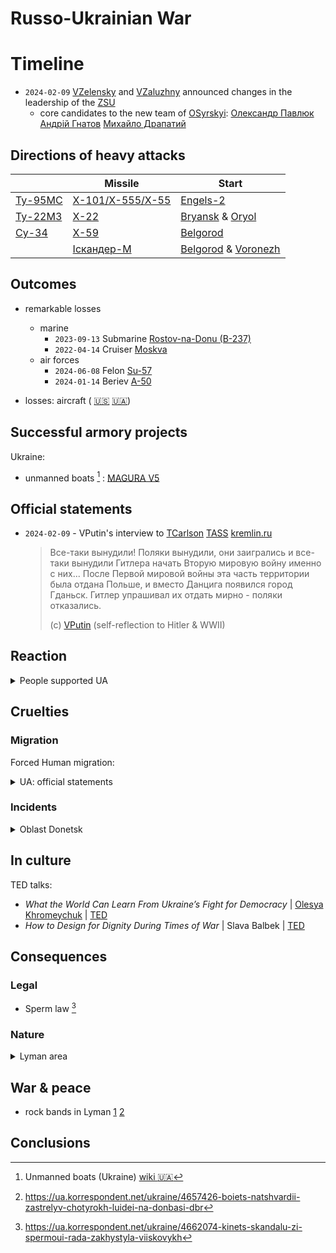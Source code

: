 # Russo-Ukrainian War

# Timeline

- `2024-02-09` [VZelensky](https://en.wikipedia.org/wiki/Volodymyr_Zelenskyy)
  and [VZaluzhny](https://en.wikipedia.org/wiki/Valerii_Zaluzhnyi)
  announced changes in the leadership of the [ZSU](https://en.wikipedia.org/wiki/Armed_Forces_of_Ukraine)
  - core candidates to the new team of
    [OSyrskyi](https://en.wikipedia.org/wiki/Oleksandr_Syrskyi):
    [Олександр Павлюк](https://uk.wikipedia.org/wiki/%D0%9F%D0%B0%D0%B2%D0%BB%D1%8E%D0%BA_%D0%9E%D0%BB%D0%B5%D0%BA%D1%81%D0%B0%D0%BD%D0%B4%D1%80_%D0%9E%D0%BB%D0%B5%D0%BA%D1%81%D1%96%D0%B9%D0%BE%D0%B2%D0%B8%D1%87)
    [Андрій Гнатов](https://uk.wikipedia.org/wiki/%D0%93%D0%BD%D0%B0%D1%82%D0%BE%D0%B2_%D0%90%D0%BD%D0%B4%D1%80%D1%96%D0%B9_%D0%92%D1%96%D0%BA%D1%82%D0%BE%D1%80%D0%BE%D0%B2%D0%B8%D1%87)
    [Михайло Драпатий](https://uk.wikipedia.org/wiki/%D0%94%D1%80%D0%B0%D0%BF%D0%B0%D1%82%D0%B8%D0%B9_%D0%9C%D0%B8%D1%85%D0%B0%D0%B9%D0%BB%D0%BE_%D0%92%D0%B0%D1%81%D0%B8%D0%BB%D1%8C%D0%BE%D0%B2%D0%B8%D1%87)

## Directions of heavy attacks

|                                                         | Missile                                                                        | Start                                                                                                                 |
|---------------------------------------------------------|--------------------------------------------------------------------------------|-----------------------------------------------------------------------------------------------------------------------|
| [Ту-95МС](https://en.wikipedia.org/wiki/Tupolev_Tu-95)  | [Х-101/Х-555/Х-55](https://en.wikipedia.org/wiki/Kh-55#Kh-101/102_(X-101/102)) | [Engels-2](https://en.wikipedia.org/wiki/Engels-2_(air_base))                                                         |
| [Ту-22М3](https://en.wikipedia.org/wiki/Tupolev_Tu-22M) | [Х-22](https://en.wikipedia.org/wiki/Kh-22)                                    | [Bryansk](https://en.wikipedia.org/wiki/Bryansk_Oblast) & [Oryol](https://en.wikipedia.org/wiki/Oryol_Oblast)         |
| [Су-34](https://en.wikipedia.org/wiki/Sukhoi_Su-34)     | [Х-59](https://en.wikipedia.org/wiki/Kh-59)                                    | [Belgorod](https://en.wikipedia.org/wiki/Belgorod_Oblast)                                                             |
|                                                         | [Іскандер-М](https://en.wikipedia.org/wiki/9K720_Iskander)                     | [Belgorod](https://en.wikipedia.org/wiki/Belgorod_Oblast) & [Voronezh](https://en.wikipedia.org/wiki/Voronezh_Oblast) |

## Outcomes

- remarkable losses
  - marine
    <!-- - `20240-02-14` Large landing ship BDK-64 [Caesar Kunikov](https://en.wikipedia.org/wiki/Russian_ship_Caesar_Kunikov) -->
    - `2023-09-13` Submarine [Rostov-na-Donu (B-237)](https://en.wikipedia.org/wiki/Russian_submarine_B-237)
    - `2022-04-14` Cruiser [Moskva](https://en.wikipedia.org/wiki/Sinking_of_the_Moskva)
  - air forces
    - `2024-06-08` Felon [Su-57](https://en.wikipedia.org/wiki/Sukhoi_Su-57)
    - `2024-01-14` Beriev [A-50](https://en.wikipedia.org/wiki/Beriev_A-50)

- losses:
  aircraft (
  [:us:](https://en.wikipedia.org/wiki/List_of_aircraft_losses_during_the_Russo-Ukrainian_War)
  [:ukraine:](https://uk.wikipedia.org/wiki/%D0%92%D1%82%D1%80%D0%B0%D1%82%D0%B8_%D0%B2%D1%96%D0%B9%D1%81%D1%8C%D0%BA%D0%BE%D0%B2%D0%BE%D1%97_%D1%82%D0%B5%D1%85%D0%BD%D1%96%D0%BA%D0%B8_%D1%83_%D1%80%D0%BE%D1%81%D1%96%D0%B9%D1%81%D1%8C%D0%BA%D0%BE-%D1%83%D0%BA%D1%80%D0%B0%D1%97%D0%BD%D1%81%D1%8C%D0%BA%D1%96%D0%B9_%D0%B2%D1%96%D0%B9%D0%BD%D1%96_(%D0%B7_2014)#%D0%90%D0%B2%D1%96%D0%B0%D1%86%D1%96%D1%8F_(%D0%BB%D1%96%D1%82%D0%B0%D0%BA%D0%B8,_%D0%B2%D0%B5%D1%80%D1%82%D0%BE%D0%BB%D1%8C%D0%BE%D1%82%D0%B8)))

## Successful armory projects

Ukraine:
- unmanned boats [^wiki:unmanned-boats-ua] :
  [MAGURA V5](https://en.wikipedia.org/wiki/MAGURA_V5)

[^wiki:unmanned-boats-ua]: Unmanned boats (Ukraine) [wiki :ukraine:](https://uk.wikipedia.org/wiki/%D0%91%D0%B5%D0%B7%D0%BF%D1%96%D0%BB%D0%BE%D1%82%D0%BD%D1%96_%D0%BD%D0%B0%D0%B4%D0%B2%D0%BE%D0%B4%D0%BD%D1%96_%D0%B0%D0%BF%D0%B0%D1%80%D0%B0%D1%82%D0%B8_(%D0%A3%D0%BA%D1%80%D0%B0%D1%97%D0%BD%D0%B0))

## Official statements

- `2024-02-09` - VPutin's interview to [TCarlson](https://en.wikipedia.org/wiki/Tucker_Carlson)
  [TASS](https://tass.ru/politika/19942451)
  [kremlin.ru](http://kremlin.ru/events/president/news/73411)
  > Все-таки вынудили! Поляки вынудили, они заигрались и все-таки вынудили Гитлера начать Вторую мировую войну именно с них...
  > После Первой мировой войны эта часть территории была отдана Польше, и вместо Данцига появился город Гданьск.
  > Гитлер упрашивал их отдать мирно - поляки отказались.
  >
  > (c) [VPutin](https://en.wikipedia.org/wiki/Vladimir_Putin) (self-reflection to Hitler & WWII)

## Reaction

<details><summary>People supported UA</summary>

Celebrities:
[Ethan Hawke](https://ua.korrespondent.net/lifestyle/4573805-itan-khouk-zvernuvsia-do-narodu-ukrainy)

Scientists:
[Günter M. Ziegler](https://youtu.be/yOd4NCZQPZ0)
[Konstantin Novoselov](https://en.wikipedia.org/wiki/Konstantin_Novoselov)

</details>

## Cruelties

### Migration

Forced Human migration:
<details><summary>UA: official statements</summary>

- Lukhansk: flood of [Indigenous minority peoples](https://en.wikipedia.org/wiki/Unified_list_of_Indigenous_minority_peoples_of_the_North,_Siberia,_and_the_Far_East_of_Russia) from Russia

  [@t](https://t.me/serhiy_hayday/10454)
  [Serhiy Haidai](https://en.wikipedia.org/wiki/Serhiy_Haidai)
- Melitopol:

  - more than half of the former population of the city moved to UA controlled or UA allies 
  - population increased due to $\approx$ 100K newcomers from Russia

  [@t](https://t.me/ivan_fedorov_melitopol/4492)
  [Ivan Fedorov](https://en.wikipedia.org/wiki/Ivan_Fedorov_(politician))

</details>

### Incidents

<details><summary>Oblast Donetsk</summary>

- Lyman: 2 policemens + 2 ladies killed [^Lyman:incident-4killed]

[^Lyman:incident-4killed]: https://ua.korrespondent.net/ukraine/4657426-boiets-natshvardii-zastrelyv-chotyrokh-luidei-na-donbasi-dbr

</details>

## In culture

TED talks:
- *What the World Can Learn From Ukraine’s Fight for Democracy* | [Olesya Khromeychuk](https://www.olesyakhromeychuk.com/) | [TED](https://www.youtube.com/watch?v=mJy_wVSKwwA)
- *How to Design for Dignity During Times of War* | Slava Balbek | [TED](https://www.youtube.com/watch?v=qaE194b_Dk8)

## Consequences
### Legal 

- Sperm law [^sperm-law]

[^sperm-law]: https://ua.korrespondent.net/ukraine/4662074-kinets-skandalu-zi-spermoui-rada-zakhystyla-viiskovykh

### Nature

<details><summary>Lyman area</summary>

- [Serebryansky forest](https://en.wikipedia.org/wiki/Serebryansky_forest):
  [![:tv: TSN](https://img.shields.io/badge/TV-TSN-red)](https://1plus1.video/novosti-tsn/ukraina-yakij-zaraz-mae-viglyad-sumnozvisnij-serebryanskij-lis-video)
  [![:tv: NV](https://img.shields.io/badge/TV-NV-red)](https://nv.ua/ukr/ukraine/events/z-yavilosya-video-znishchenogo-rosiyskim-vtorgnennyam-serebryanskogo-lisu-na-luganshchini-novini-ukrajini-50411776.html)
  - Серебрянський ліс очима воїна-піхотинця бригади «Буревій» НГУ
    [![:play:](https://img.shields.io/youtube/views/GuMnOcEZZ90?style=social&logo=youtube)](https://youtu.be/GuMnOcEZZ90)

</details>

## War & peace

- rock bands in Lyman
  [1](https://www.alamy.de/stockfoto-ein-teenager-rock-band-probe-im-jugendzentrum-am-lyman-ato-zone-oblast-donezk-ukraine-163348425.html)
  [2](https://www.alamy.com/stock-image-a-teenage-rock-band-rehearsal-in-youth-center-at-lyman-ato-zone-donetsk-163348424.html)

## Conclusions
